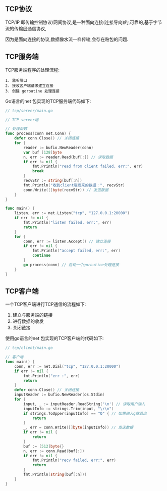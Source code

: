 

## TCP协议

TCP/IP  即传输控制协议/网间协议,是一种面向连接(连接导向)的,可靠的,基于字节流的传输层通信协议,

因为是面向连接的协议,数据像水流一样传输,会存在粘包的问题.





## TCP服务端

TCP服务端程序的处理流程:

 	1. 监听端口
 	2. 接收客户端请求建立连接
 	3. 创建 goroutine 处理连接

Go语言的net 包实现的TCP服务端代码如下:

``` go
// tcp/server/main.go

// TCP server端

// 处理函数
func process(conn net.Conn) {
	defer conn.Close() // 关闭连接
	for {
		reader := bufio.NewReader(conn)
		var buf [128]byte
		n, err := reader.Read(buf[:]) // 读取数据
		if err != nil {
			fmt.Println("read from client failed, err:", err)
			break
		}
		recvStr := string(buf[:n])
		fmt.Println("收到client端发来的数据：", recvStr)
		conn.Write([]byte(recvStr)) // 发送数据
	}
}

func main() {
	listen, err := net.Listen("tcp", "127.0.0.1:20000")
	if err != nil {
		fmt.Println("listen failed, err:", err)
		return
	}
	for {
		conn, err := listen.Accept() // 建立连接
		if err != nil {
			fmt.Println("accept failed, err:", err)
			continue
		}
		go process(conn) // 启动一个goroutine处理连接
	}
}

```





## TCP客户端

一个TCP客户端进行TCP通信的流程如下:

1. 建立与服务端的链接
2. 进行数据的收发
3. 关闭链接

使用go语言的net 包实现的TCP客户端的代码如下:

``` go
// tcp/client/main.go

// 客户端
func main() {
	conn, err := net.Dial("tcp", "127.0.0.1:20000")
	if err != nil {
		fmt.Println("err :", err)
		return
	}
	defer conn.Close() // 关闭连接
	inputReader := bufio.NewReader(os.Stdin)
	for {
		input, _ := inputReader.ReadString('\n') // 读取用户输入
		inputInfo := strings.Trim(input, "\r\n")
		if strings.ToUpper(inputInfo) == "Q" { // 如果输入q就退出
			return
		}
		_, err = conn.Write([]byte(inputInfo)) // 发送数据
		if err != nil {
			return
		}
		buf := [512]byte{}
		n, err := conn.Read(buf[:])
		if err != nil {
			fmt.Println("recv failed, err:", err)
			return
		}
		fmt.Println(string(buf[:n]))
	}
}
```



